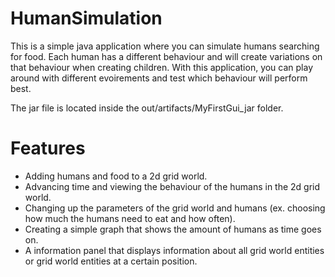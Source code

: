 # HumanSimulation
This is a simple java application where you can simulate humans searching for food. Each human has a different behaviour and will create variations on that behaviour when creating children. With this application, you can play around with different evoirements and test which behaviour will perform best.  

The jar file is located inside the out/artifacts/MyFirstGui_jar folder.  

# Features
- Adding humans and food to a 2d grid world.  
- Advancing time and viewing the behaviour of the humans in the 2d grid world.  
- Changing up the parameters of the grid world and humans (ex. choosing how much the humans need to eat and how often).  
- Creating a simple graph that shows the amount of humans as time goes on.  
- A information panel that displays information about all grid world entities or grid world entities at a certain position.  
